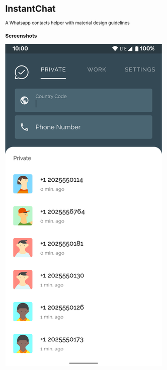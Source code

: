 # InstantChat
A Whatsapp contacts helper with material design guidelines


### Screenshots
![alt text](https://github.com/yosemiteyss/InstantChat/blob/master/screenshots/screenshot_1.png)
